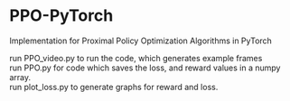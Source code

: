 # PPO-PyTorch
Implementation for Proximal Policy Optimization Algorithms in PyTorch

run PPO_video.py to run the code, which generates example frames </br>
run PPO.py for code which saves the loss, and reward values in a numpy array. </br>
run plot_loss.py to generate graphs for reward and loss. </br>
